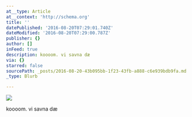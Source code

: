 ```yaml
---
at__type: Article
at__context: 'http://schema.org'
title: ''
datePublished: '2016-08-20T07:29:01.740Z'
dateModified: '2016-08-20T07:29:00.787Z'
publisher: {}
author: []
inFeed: true
description: koooom. vi savna dæ
via: {}
starred: false
sourcePath: _posts/2016-08-20-43b095bb-1f23-43fb-a888-c6e939bdb9fa.md
_type: Blurb

---
```

<article style=""><img src="https://imgflo.herokuapp.com/graph/vahj1ThiexotieMo/b420374d5c4158ce6514df16ec3dce20/croprotate.jpg?cropheight=1920&amp;cropwidth=1080&amp;degrees=-270&amp;input=https%3A%2F%2Fthe-grid-user-content.s3-us-west-2.amazonaws.com%2F585b7e58-672f-4981-a82a-5aac0f012022.jpg&amp;x=0&amp;y=0" /><p>koooom. vi savna dæ</p></article>